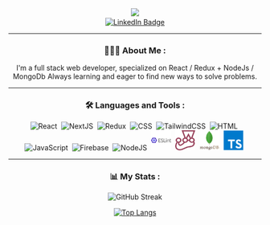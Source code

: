 <div id="header" align="center">

  <img src="https://media.giphy.com/media/jdPMeyv9rn0hZHh8n9/giphy.gif" width="100"/>
  <br>
  <a href="https://www.linkedin.com/in/raúl-cassone-07452a195/">
    <img src="https://img.shields.io/badge/LinkedIn-blue?style=for-the-badge&logo=linkedin&logoColor=white" alt="LinkedIn Badge"/>
  </a>
</div>
<div align ="center" id="badges">

---

### 👨🏻‍💻 About Me :

I'm a full stack web developer, specialized on React / Redux + NodeJs / MongoDb
Always learning and eager to find new ways to solve problems.

</div>

<div align="center">
  
---

### 🛠️ Languages and Tools :

<img src="https://upload.wikimedia.org/wikipedia/commons/a/a7/React-icon.svg" title="React" alt="React" width="40" height="40"/>&nbsp;
<img src="https://upload.wikimedia.org/wikipedia/commons/a/a7/React-icon.svg]" title="NextJS" alt="NextJS" width="40" height="40"/>&nbsp;
<img src="https://raw.githubusercontent.com/reduxjs/redux/master/logo/logo.png" title="Redux" alt="Redux " width="40" height="40"/>&nbsp;
<img src="https://upload.wikimedia.org/wikipedia/commons/d/d5/CSS3_logo_and_wordmark.svg"  title="CSS3" alt="CSS" width="40" height="40"/>&nbsp;
<img src="https://en.wikipedia.org/wiki/Tailwind_CSS#/media/File:Tailwind_CSS_logo.svg" title="TailwindCSS" alt="TailwindCSS" width="40" height="40"/>&nbsp;
<img src="https://upload.wikimedia.org/wikipedia/commons/6/61/HTML5_logo_and_wordmark.svg" title="HTML5" alt="HTML" width="40" height="40"/>&nbsp;
<img src="https://upload.wikimedia.org/wikipedia/commons/9/99/Unofficial_JavaScript_logo_2.svg" title="JavaScript" alt="JavaScript" width="40" height="40"/>&nbsp;
<img src="https://upload.wikimedia.org/wikipedia/commons/4/46/Touchicon-180.png" title="Firebase" alt="Firebase" width="40" height="40"/>&nbsp;
<img src="https://upload.wikimedia.org/wikipedia/commons/d/d9/Node.js_logo.svg" title="NodeJS" alt="NodeJS" width="40" height="40"/>&nbsp;
<img src="https://raw.githubusercontent.com/devicons/devicon/1119b9f84c0290e0f0b38982099a2bd027a48bf1/icons/eslint/eslint-original-wordmark.svg" title="Eslint" alt="Eslint" width="40" height="40"/>&nbsp;
<img src="https://raw.githubusercontent.com/devicons/devicon/1119b9f84c0290e0f0b38982099a2bd027a48bf1/icons/jest/jest-plain.svg" title="Jest" alt="Jest" width="40" height="40"/>&nbsp;
<img src="https://raw.githubusercontent.com/devicons/devicon/1119b9f84c0290e0f0b38982099a2bd027a48bf1/icons/mongodb/mongodb-original-wordmark.svg" title="MongoDb" alt="MongoDB" width="40" height="40"/>&nbsp;
<img src="https://raw.githubusercontent.com/devicons/devicon/1119b9f84c0290e0f0b38982099a2bd027a48bf1/icons/typescript/typescript-original.svg" title="Typescript" alt="Typescript" width="40" height="40"/>&nbsp;

---

### 📊 My Stats :

![GitHub Streak](http://github-readme-streak-stats.herokuapp.com?user=JRaulPC&theme=highcontrast&background=121212)

[![Top Langs](https://github-readme-stats.vercel.app/api/top-langs/?username=JRaulPC&layout=compact&theme=highcontrast&background=121212)](https://github.com/anuraghazra/github-readme-stats)

</div>


<!--
**JRaulPC/JRaulPC** is a ✨ _special_ ✨ repository because its `README.md` (this file) appears on your GitHub profile.

Here are some ideas to get you started:

- 🔭 I’m currently working on ...
- 🌱 I’m currently learning ...
- 👯 I’m looking to collaborate on ...
- 🤔 I’m looking for help with ...
- 💬 Ask me about ...
- 📫 How to reach me: ...
- 😄 Pronouns: ...
- ⚡ Fun fact: ...
-->
